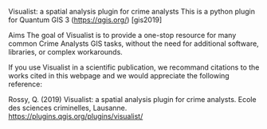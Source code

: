 Visualist: a spatial analysis plugin for crime analysts
This is a python plugin for Quantum GIS 3 (https://qgis.org/) [gis2019]

Aims
The goal of Visualist is to provide a one-stop resource for many common Crime Analysts GIS tasks, without the need for additional software, libraries, or complex workarounds.

If you use Visualist in a scientific publication, we recommand citations to the works cited in this webpage and we would appreciate the following reference:

Rossy, Q. (2019) Visualist: a spatial analysis plugin for crime analysts. Ecole des sciences criminelles, Lausanne. https://plugins.qgis.org/plugins/visualist/
